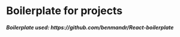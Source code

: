 # Boilerplate for projects

<h5>Boilerplate used: https://github.com/benmandr/React-boilerplate</h5>
